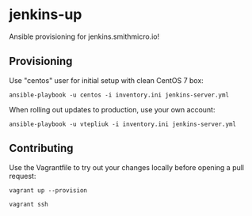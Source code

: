 # jenkins-up

Ansible provisioning for jenkins.smithmicro.io!


## Provisioning

Use "centos" user for initial setup with clean CentOS 7 box:

    ansible-playbook -u centos -i inventory.ini jenkins-server.yml

When rolling out updates to production, use your own account:

    ansible-playbook -u vtepliuk -i inventory.ini jenkins-server.yml


## Contributing

Use the Vagrantfile to try out your changes locally before opening a pull request:

    vagrant up --provision

    vagrant ssh

